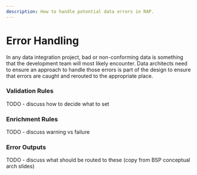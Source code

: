 ```yaml
---
description: How to handle potential data errors in RAP.
---
```


# Error Handling

In any data integration project, bad or non-conforming data is something that the development team will most likely encounter.  Data architects need to ensure an approach to handle those errors is part of the design to ensure that errors are caught and rerouted to the appropriate place.

### Validation Rules

TODO - discuss how to decide what to set

### Enrichment Rules

TODO - discuss warning vs failure

### Error Outputs

TODO - discuss what should be routed to these \(copy from BSP conceptual arch slides\)

